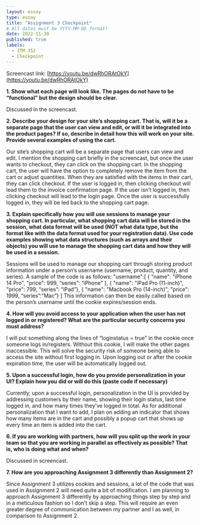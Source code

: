 ```yaml
---
layout: essay
type: essay
title: "Assignment 3 Checkpoint"
# All dates must be YYYY-MM-DD format!
date: 2022-11-30
published: true
labels:
  - ITM 352
  - Checkpoint
---
```


Screencast link: [https://youtu.be/dwRhORAtOkY](https://youtu.be/dwRhORAtOkY)

**1. Show what each page will look like. The pages do not have to be “functional” but the design should be clear.**

Discussed in the screencast.

**2. Describe your design for your site’s shopping cart. That is, will it be a separate page that the user can view and edit, or will it be integrated into the product pages? If so, describe in detail how this will work on your site. Provide several examples of using the cart.**

Our site’s shopping cart will be a separate page that users can view and edit. I mention the shopping cart briefly in the screencast, but once the user wants to checkout, they can click on the shopping cart. In the shopping cart, the user will have the option to completely remove the item from the cart or adjust quantities. When they are satisfied with the items in their cart, they can click checkout. If the user is logged in, then clicking checkout will lead them to the invoice confirmation page. If the user isn’t logged in, then clicking checkout will lead to the login page. Once the user is successfully logged in, they will be led back to the shopping cart page.


**3. Explain specifically how you will use sessions to manage your shopping cart. In particular, what shopping cart data will be stored in the session, what data format will be used (NOT what data type, but the format like with the data format used for your registration data). Use code examples showing what data structures (such as arrays and their objects) you will use to manage the shopping cart data and how they will be used in a session.**
 
Sessions will be used to manage our shopping cart through storing product information under a person’s username (username, product, quantity, and series). A sample of the code is as follows:
"username":[ { "name": "iPhone 14 Pro", "price": 999, “series”: “iPhone” }, { "name": "iPad Pro (11-inch)", "price": 799,  “series”: “iPad”}, { "name": "Macbook Pro (14-inch)", "price": 1999, “series”:”Mac”} ]
This information can then be easily called based on the person’s username until the cookie expires/session ends.

 
**4. How will you avoid access to your application when the user has not logged in or registered? What are the particular security concerns you must address?**
 
I will put something along the lines of “loginstatus = true” in the cookie once someone logs in/registers. Without this cookie, I will make the other pages inaccessible. This will solve the security risk of someone being able to access the site without first logging in. Upon logging out or after the cookie expiration time, the user will be automatically logged out.
 
**5. Upon a successful login, how do you provide personalization in your UI? Explain how you did or will do this (paste code if necessary)**
 
Currently, upon a successful login, personalization in the UI is provided by addressing customers by their name, showing their login status, last time logged in, and how many times they’ve logged in total. As for additional personalization that I want to add, I plan on adding an indicator that shows how many items are in the cart and possibly a popup cart that shows up every time an item is added into the cart.
 
**6. If you are working with partners, how will you split up the work in your team so that you are working in parallel as effectively as possible? That is, who is doing what and when?**

Discussed in screencast.

**7. How are you approaching Assignment 3 differently than Assignment 2?**

Since Assignment 3 utilizes cookies and sessions, a lot of the code that was used in Assignment 2 will need quite a bit of modification. I am planning to approach Assignment 3 differently by approaching things step by step and in a meticulous fashion so I don’t skip a step. This will require an even greater degree of communication between my partner and I as well, in comparison to Assignment 2.

